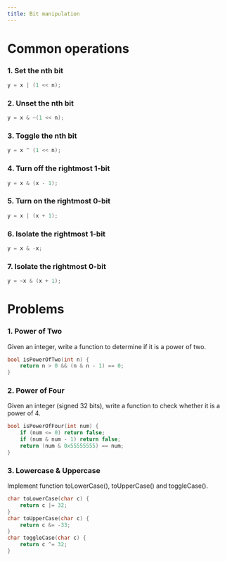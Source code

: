 ```yaml
---
title: Bit manipulation
---
```


# Common operations

### 1. Set the nth bit
```c++
y = x | (1 << n);
```

### 2. Unset the nth bit
```c++
y = x & ~(1 << n);
```

### 3. Toggle the nth bit
```c++
y = x ^ (1 << n);
```

### 4. Turn off the rightmost 1-bit
```c++
y = x & (x - 1);
```

### 5. Turn on the rightmost 0-bit
```c++
y = x | (x + 1);
```

### 6. Isolate the rightmost 1-bit
```c++
y = x & -x;
```

### 7. Isolate the rightmost 0-bit
```c++
y = ~x & (x + 1);
```

# Problems

### 1. Power of Two
Given an integer, write a function to determine if it is a power of two.
```c++
bool isPowerOfTwo(int n) {
    return n > 0 && (n & n - 1) == 0;
}
```

### 2. Power of Four
Given an integer (signed 32 bits), write a function to check whether it is a power of 4.
```c++
bool isPowerOfFour(int num) {
    if (num <= 0) return false;
    if (num & num - 1) return false;
    return (num & 0x55555555) == num;
}
```

### 3. Lowercase & Uppercase
Implement function toLowerCase(), toUpperCase() and toggleCase().
```c++
char toLowerCase(char c) {
    return c |= 32;
}
char toUpperCase(char c) {
    return c &= -33;
}
char toggleCase(char c) {
    return c ^= 32;
}
```
